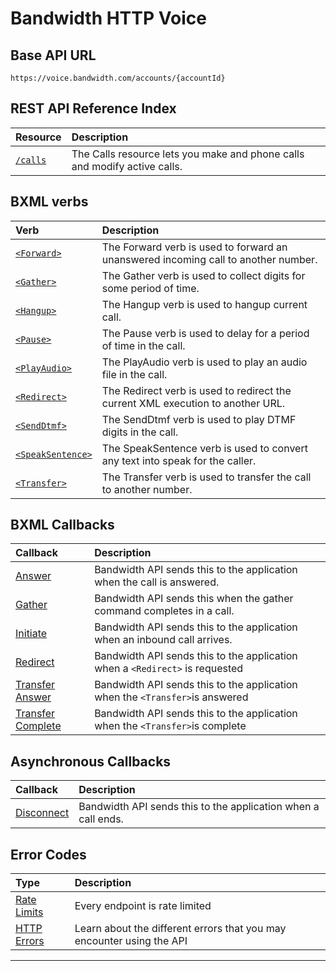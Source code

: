 # Bandwidth HTTP Voice

## Base API URL
`https://voice.bandwidth.com/accounts/{accountId}`

## REST API Reference Index

| Resource                           | Description                                                               |
|:-----------------------------------|:--------------------------------------------------------------------------|
| [`/calls`](methods/calls/about.md) | The Calls resource lets you make and phone calls and modify active calls. |


## BXML verbs

| Verb                                             | Description                                                                        |
|:-------------------------------------------------|:-----------------------------------------------------------------------------------|
| [`<Forward>`](bxml/verbs/forward.md)             | The Forward verb is used to forward an unanswered incoming call to another number. |
| [`<Gather>`](bxml/verbs/gather.md)               | The Gather verb is used to collect digits for some period of time.                 |
| [`<Hangup>`](bxml/verbs/hangup.md)               | The Hangup verb is used to hangup current call.                                    |
| [`<Pause>`](bxml/verbs/pause.md)                 | The Pause verb is used to delay for a period of time in the call.                  |
| [`<PlayAudio>`](bxml/verbs/playAudio.md)         | The PlayAudio verb is used to play an audio file in the call.                      |
| [`<Redirect>`](bxml/verbs/redirect.md)           | The Redirect verb is used to redirect the current XML execution to another URL.    |
| [`<SendDtmf>`](bxml/verbs/sendDtmf.md)           | The SendDtmf verb is used to play DTMF digits in the call.                         |
| [`<SpeakSentence>`](bxml/verbs/speakSentence.md) | The SpeakSentence verb is used to convert any text into speak for the caller.      |
| [`<Transfer>`](bxml/verbs/transfer.md)           | The Transfer verb is used to transfer the call to another number.                  |

## BXML Callbacks

| Callback                                                | Description                                                                  |
|:--------------------------------------------------------|:-----------------------------------------------------------------------------|
| [Answer](bxml/callBacks/answer.md)                      | Bandwidth API sends this to the application when the call is answered.       |
| [Gather](bxml/callBacks/gather.md)                      | Bandwidth API sends this when the gather command completes in a call.        |
| [Initiate](bxml/callBacks/initiate.md)                  | Bandwidth API sends this to the application when an inbound call arrives.    |
| [Redirect](bxml/callBacks/redirect.md)                  | Bandwidth API sends this to the application when a `<Redirect>` is requested |
| [Transfer Answer](bxml/callBacks/transferAnswer.md)     | Bandwidth API sends this to the application when the `<Transfer>`is answered |
| [Transfer Complete](bxml/callBacks/transferComplete.md) | Bandwidth API sends this to the application when the `<Transfer>`is complete |

## Asynchronous Callbacks
| Callback                                   | Description                                                   |
|:-------------------------------------------|:--------------------------------------------------------------|
| [Disconnect](bxml/callBacks/disconnect.md) | Bandwidth API sends this to the application when a call ends. |

## Error Codes
| Type                         | Description                                                           |
|:-----------------------------|:----------------------------------------------------------------------|
| [Rate Limits](rateLimits.md) | Every endpoint is rate limited                                        |
| [HTTP Errors](errors.md)     | Learn about the different errors that you may encounter using the API |

---
